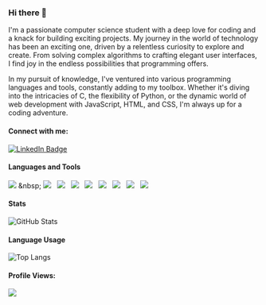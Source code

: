 ### Hi there 👋

I'm a passionate computer science student with a deep love for coding and a knack for building exciting projects. My journey in the world of technology has been an exciting one, driven by a relentless curiosity to explore and create. From solving complex algorithms to crafting elegant user interfaces, I find joy in the endless possibilities that programming offers.

In my pursuit of knowledge, I've ventured into various programming languages and tools, constantly adding to my toolbox. Whether it's diving into the intricacies of C, the flexibility of Python, or the dynamic world of web development with JavaScript, HTML, and CSS, I'm always up for a coding adventure.

#### Connect with me:
[![LinkedIn Badge](https://img.shields.io/badge/LinkedIn-0077B5?style=for-the-badge&logo=linkedin&logoColor=white)](https://www.linkedin.com/in/muhammad-saif-a-8a181620a/)

#### Languages and Tools

[![](https://img.shields.io/badge/C-00599C?style=for-the-badge&logo=c&logoColor=white)](https://en.wikipedia.org/wiki/C_(programming_language)) &nbsp;
[![](https://img.shields.io/badge/C++-00599C?style=for-the-badge&logo=c%2B%2B&logoColor=white)](https://en.wikipedia.org/wiki/C%2B%2B) &nbsp;
[![](https://img.shields.io/badge/Java-007396?style=for-the-badge&logo=java&logoColor=white)](https://www.java.com/) &nbsp;
[![](https://img.shields.io/badge/Python-3776AB?style=for-the-badge&logo=python&logoColor=white)](https://www.python.org/) &nbsp;
[![](https://img.shields.io/badge/React-61DAFB?style=for-the-badge&logo=react&logoColor=white)](https://reactjs.org/) &nbsp;
[![](https://img.shields.io/badge/Node.js-339933?style=for-the-badge&logo=node.js&logoColor=white)](https://nodejs.org/) &nbsp;
[![](https://img.shields.io/badge/HTML5-E34F26?style=for-the-badge&logo=html5&logoColor=white)](https://developer.mozilla.org/en-US/docs/Web/HTML) &nbsp;
[![](https://img.shields.io/badge/CSS3-1572B6?style=for-the-badge&logo=css3&logoColor=white)](https://developer.mozilla.org/en-US/docs/Web/CSS) &nbsp;
[![](https://img.shields.io/badge/JavaScript-F7DF1E?style=for-the-badge&logo=javascript&logoColor=black)](https://developer.mozilla.org/en-US/docs/Web/JavaScript)

#### Stats

![GitHub Stats](https://github-readme-stats.vercel.app/api?username=MSA0202&show_icons=true&theme=radical)

#### Language Usage

![Top Langs](https://github-readme-stats.vercel.app/api/top-langs/?username=MSA0202&theme=radical)

#### Profile Views:
![](https://komarev.com/ghpvc/?username=MSA0202&color=blueviolet&style=flat-square)





